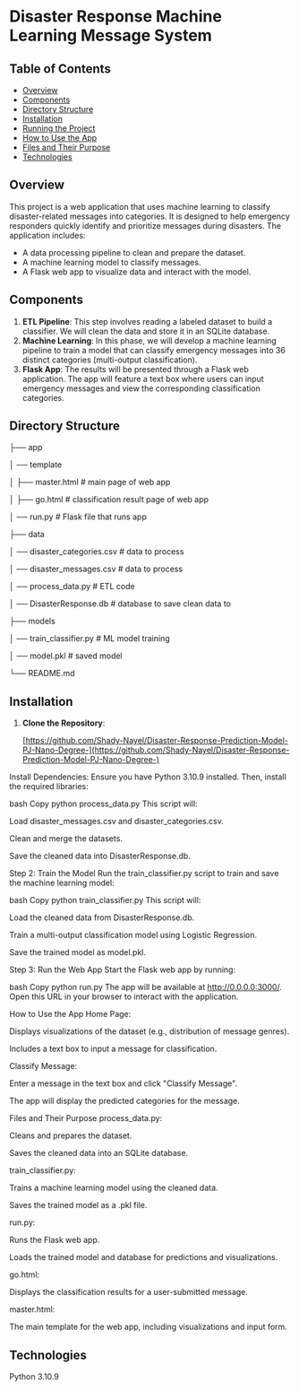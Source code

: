 # Disaster Response Machine Learning Message System

## Table of Contents
- [Overview](#overview)
- [Components](#components)
- [Directory Structure](#directory-structure)
- [Installation](#installation)
- [Running the Project](#running-the-project)
- [How to Use the App](#how-to-use-the-app)
- [Files and Their Purpose](#files-and-their-purpose)
- [Technologies](#technologies)

## Overview
This project is a web application that uses machine learning to classify disaster-related messages into categories. It is designed to help emergency responders quickly identify and prioritize messages during disasters. The application includes:
- A data processing pipeline to clean and prepare the dataset.
- A machine learning model to classify messages.
- A Flask web app to visualize data and interact with the model.

## Components
1. **ETL Pipeline**: This step involves reading a labeled dataset to build a classifier. We will clean the data and store it in an SQLite database.
2. **Machine Learning**: In this phase, we will develop a machine learning pipeline to train a model that can classify emergency messages into 36 distinct categories (multi-output classification).
3. **Flask App**: The results will be presented through a Flask web application. The app will feature a text box where users can input emergency messages and view the corresponding classification categories.

## Directory Structure
├── app

│   ── template

│   ├── master.html  # main page of web app

│   ├── go.html  # classification result page of web app

│   ── run.py  # Flask file that runs app

├── data

│   ── disaster_categories.csv  # data to process

│   ── disaster_messages.csv  # data to process

│   ── process_data.py # ETL code

│   ── DisasterResponse.db   # database to save clean data to

├── models

│   ── train_classifier.py # ML model training

│   ── model.pkl  # saved model 

└── README.md

## Installation
1. **Clone the Repository**:
  
   [https://github.com/Shady-Nayel/Disaster-Response-Prediction-Model-PJ-Nano-Degree-](https://github.com/Shady-Nayel/Disaster-Response-Prediction-Model-PJ-Nano-Degree-)
   
Install Dependencies:
Ensure you have Python 3.10.9 installed. Then, install the required libraries:

bash
Copy
python process_data.py
This script will:

Load disaster_messages.csv and disaster_categories.csv.

Clean and merge the datasets.

Save the cleaned data into DisasterResponse.db.

Step 2: Train the Model
Run the train_classifier.py script to train and save the machine learning model:

bash
Copy
python train_classifier.py
This script will:

Load the cleaned data from DisasterResponse.db.

Train a multi-output classification model using Logistic Regression.

Save the trained model as model.pkl.

Step 3: Run the Web App
Start the Flask web app by running:

bash
Copy
python run.py
The app will be available at http://0.0.0.0:3000/. Open this URL in your browser to interact with the application.

How to Use the App
Home Page:

Displays visualizations of the dataset (e.g., distribution of message genres).

Includes a text box to input a message for classification.

Classify Message:

Enter a message in the text box and click "Classify Message".

The app will display the predicted categories for the message.

Files and Their Purpose
process_data.py:

Cleans and prepares the dataset.

Saves the cleaned data into an SQLite database.

train_classifier.py:

Trains a machine learning model using the cleaned data.

Saves the trained model as a .pkl file.

run.py:

Runs the Flask web app.

Loads the trained model and database for predictions and visualizations.

go.html:

Displays the classification results for a user-submitted message.

master.html:

The main template for the web app, including visualizations and input form.

## Technologies
Python 3.10.9
